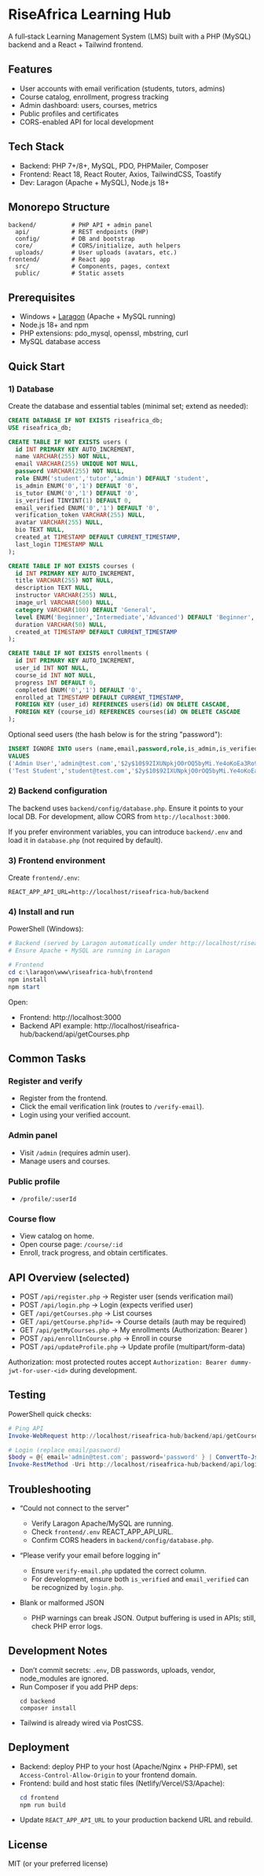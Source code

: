 # RiseAfrica Learning Hub

A full‑stack Learning Management System (LMS) built with a PHP (MySQL) backend and a React + Tailwind frontend.

## Features
- User accounts with email verification (students, tutors, admins)
- Course catalog, enrollment, progress tracking
- Admin dashboard: users, courses, metrics
- Public profiles and certificates
- CORS-enabled API for local development

## Tech Stack
- Backend: PHP 7+/8+, MySQL, PDO, PHPMailer, Composer
- Frontend: React 18, React Router, Axios, TailwindCSS, Toastify
- Dev: Laragon (Apache + MySQL), Node.js 18+

## Monorepo Structure
```
backend/          # PHP API + admin panel
  api/            # REST endpoints (PHP)
  config/         # DB and bootstrap
  core/           # CORS/initialize, auth helpers
  uploads/        # User uploads (avatars, etc.)
frontend/         # React app
  src/            # Components, pages, context
  public/         # Static assets
```

## Prerequisites
- Windows + [Laragon](https://laragon.org/) (Apache + MySQL running)
- Node.js 18+ and npm
- PHP extensions: pdo_mysql, openssl, mbstring, curl
- MySQL database access

## Quick Start

### 1) Database
Create the database and essential tables (minimal set; extend as needed):

```sql
CREATE DATABASE IF NOT EXISTS riseafrica_db;
USE riseafrica_db;

CREATE TABLE IF NOT EXISTS users (
  id INT PRIMARY KEY AUTO_INCREMENT,
  name VARCHAR(255) NOT NULL,
  email VARCHAR(255) UNIQUE NOT NULL,
  password VARCHAR(255) NOT NULL,
  role ENUM('student','tutor','admin') DEFAULT 'student',
  is_admin ENUM('0','1') DEFAULT '0',
  is_tutor ENUM('0','1') DEFAULT '0',
  is_verified TINYINT(1) DEFAULT 0,
  email_verified ENUM('0','1') DEFAULT '0',
  verification_token VARCHAR(255) NULL,
  avatar VARCHAR(255) NULL,
  bio TEXT NULL,
  created_at TIMESTAMP DEFAULT CURRENT_TIMESTAMP,
  last_login TIMESTAMP NULL
);

CREATE TABLE IF NOT EXISTS courses (
  id INT PRIMARY KEY AUTO_INCREMENT,
  title VARCHAR(255) NOT NULL,
  description TEXT NULL,
  instructor VARCHAR(255) NULL,
  image_url VARCHAR(500) NULL,
  category VARCHAR(100) DEFAULT 'General',
  level ENUM('Beginner','Intermediate','Advanced') DEFAULT 'Beginner',
  duration VARCHAR(50) NULL,
  created_at TIMESTAMP DEFAULT CURRENT_TIMESTAMP
);

CREATE TABLE IF NOT EXISTS enrollments (
  id INT PRIMARY KEY AUTO_INCREMENT,
  user_id INT NOT NULL,
  course_id INT NOT NULL,
  progress INT DEFAULT 0,
  completed ENUM('0','1') DEFAULT '0',
  enrolled_at TIMESTAMP DEFAULT CURRENT_TIMESTAMP,
  FOREIGN KEY (user_id) REFERENCES users(id) ON DELETE CASCADE,
  FOREIGN KEY (course_id) REFERENCES courses(id) ON DELETE CASCADE
);
```

Optional seed users (the hash below is for the string "password"):
```sql
INSERT IGNORE INTO users (name,email,password,role,is_admin,is_verified,email_verified)
VALUES
('Admin User','admin@test.com','$2y$10$92IXUNpkjO0rOQ5byMi.Ye4oKoEa3Ro9llC/.og/at2.uheWG/igi','admin','1',1,'1'),
('Test Student','student@test.com','$2y$10$92IXUNpkjO0rOQ5byMi.Ye4oKoEa3Ro9llC/.og/at2.uheWG/igi','student','0',1,'1');
```

### 2) Backend configuration
The backend uses `backend/config/database.php`. Ensure it points to your local DB.
For development, allow CORS from `http://localhost:3000`.

If you prefer environment variables, you can introduce `backend/.env` and load it in `database.php` (not required by default).

### 3) Frontend environment
Create `frontend/.env`:
```
REACT_APP_API_URL=http://localhost/riseafrica-hub/backend
```

### 4) Install and run

PowerShell (Windows):

```powershell
# Backend (served by Laragon automatically under http://localhost/riseafrica-hub/backend)
# Ensure Apache + MySQL are running in Laragon

# Frontend
cd c:\laragon\www\riseafrica-hub\frontend
npm install
npm start
```

Open:
- Frontend: http://localhost:3000
- Backend API example: http://localhost/riseafrica-hub/backend/api/getCourses.php

## Common Tasks

### Register and verify
- Register from the frontend.
- Click the email verification link (routes to `/verify-email`).
- Login using your verified account.

### Admin panel
- Visit `/admin` (requires admin user).
- Manage users and courses.

### Public profile
- `/profile/:userId`

### Course flow
- View catalog on home.
- Open course page: `/course/:id`
- Enroll, track progress, and obtain certificates.

## API Overview (selected)
- POST `/api/register.php`       → Register user (sends verification mail)
- POST `/api/login.php`          → Login (expects verified user)
- GET  `/api/getCourses.php`     → List courses
- GET  `/api/getCourse.php?id=`  → Course details (auth may be required)
- GET  `/api/getMyCourses.php`   → My enrollments (Authorization: Bearer <token>)
- POST `/api/enrollInCourse.php` → Enroll in course
- POST `/api/updateProfile.php`  → Update profile (multipart/form-data)

Authorization: most protected routes accept `Authorization: Bearer dummy-jwt-for-user-<id>` during development.

## Testing

PowerShell quick checks:

```powershell
# Ping API
Invoke-WebRequest http://localhost/riseafrica-hub/backend/api/getCourses.php

# Login (replace email/password)
$body = @{ email='admin@test.com'; password='password' } | ConvertTo-Json
Invoke-RestMethod -Uri http://localhost/riseafrica-hub/backend/api/login.php -Method Post -ContentType 'application/json' -Body $body
```

## Troubleshooting

- “Could not connect to the server”
  - Verify Laragon Apache/MySQL are running.
  - Check `frontend/.env` REACT_APP_API_URL.
  - Confirm CORS headers in `backend/config/database.php`.

- “Please verify your email before logging in”
  - Ensure `verify-email.php` updated the correct column.
  - For development, ensure both `is_verified` and `email_verified` can be recognized by `login.php`.

- Blank or malformed JSON
  - PHP warnings can break JSON. Output buffering is used in APIs; still, check PHP error logs.

## Development Notes

- Don’t commit secrets: `.env`, DB passwords, uploads, vendor, node_modules are ignored.
- Run Composer if you add PHP deps:
  ```
  cd backend
  composer install
  ```
- Tailwind is already wired via PostCSS.

## Deployment

- Backend: deploy PHP to your host (Apache/Nginx + PHP-FPM), set `Access-Control-Allow-Origin` to your frontend domain.
- Frontend: build and host static files (Netlify/Vercel/S3/Apache):
  ```powershell
  cd frontend
  npm run build
  ```
- Update `REACT_APP_API_URL` to your production backend URL and rebuild.

## License
MIT (or your preferred license)